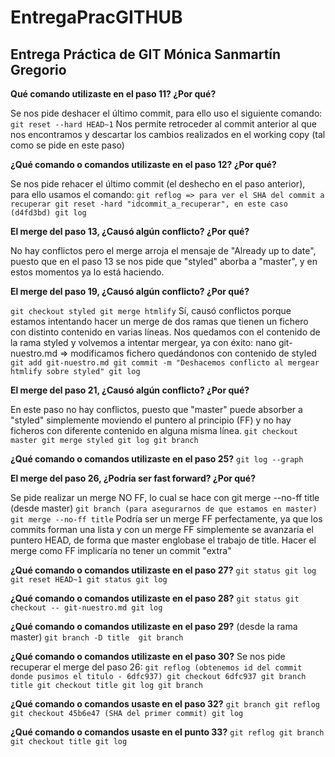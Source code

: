# EntregaPracGITHUB
## Entrega Práctica de GIT Mónica Sanmartín Gregorio


**Qué comando utilizaste en el paso 11? ¿Por qué?**

Se nos pide deshacer el último commit, para ello uso el siguiente comando:
`git reset --hard HEAD~1`
Nos permite retroceder al commit anterior al que nos encontramos y descartar los cambios realizados en el working copy (tal como se pide en este paso)


**¿Qué comando o comandos utilizaste en el paso 12? ¿Por qué?**
 
Se nos pide rehacer el último commit (el deshecho en el paso anterior), para ello usamos el comando:
`git reflog => para ver el SHA del commit a recuperar
git reset -hard "idcommit_a_recuperar", en este caso (d4fd3bd)
git log`

**El merge del paso 13, ¿Causó algún conflicto? ¿Por qué?**

No hay conflictos pero el merge arroja el mensaje de "Already up to date", puesto que en el paso 13 se nos pide que "styled" aborba a "master", y en estos momentos ya lo está haciendo.
 

**El merge del paso 19, ¿Causó algún conflicto? ¿Por qué?**

`git checkout styled
git merge htmlify`
Sí, causó conflictos porque estamos intentando hacer un merge de dos ramas que tienen un fichero con distinto contenido en varias líneas.
Nos quedamos con el contenido de la rama styled y volvemos a intentar mergear, ya con éxito:
nano git-nuestro.md => modificamos fichero quedándonos con contenido de styled
`git add git-nuestro.md
git commit -m "Deshacemos conflicto al mergear htmlify sobre styled"
git log`


**El merge del paso 21, ¿Causó algún conflicto? ¿Por qué?**

En este paso no hay conflictos, puesto que "master" puede absorber a "styled" simplemente moviendo el puntero al principio (FF) y no hay ficheros con diferente contenido en alguna misma línea.
`git checkout master
git merge styled
git log
git branch`


**¿Qué comando o comandos utilizaste en el paso 25?**
`git log --graph`


**El merge del paso 26, ¿Podría ser fast forward? ¿Por qué?**

Se pide realizar un merge NO FF, lo cual se hace con git merge --no-ff title (desde master)
`git branch (para asegurarnos de que estamos en master)
git merge --no-ff title`
Podría ser un merge FF perfectamente, ya que los commits forman una lista y con un merge FF simplemente se avanzaría el puntero HEAD, de forma que master englobase el trabajo de title. Hacer el merge como FF implicaría no tener un commit "extra"



**¿Qué comando o comandos utilizaste en el paso 27?**
`git status
git log
git reset HEAD~1
git status
git log`


**¿Qué comando o comandos utilizaste en el paso 28?**
`git status
git checkout -- git-nuestro.md
git log`


**¿Qué comando o comandos utilizaste en el paso 29?**
(desde la rama master)
`git branch -D title 
git branch`


**¿Qué comando o comandos utilizaste en el paso 30?**
Se nos pide recuperar el merge del paso 26:
`git reflog (obtenemos id del commit donde pusimos el titulo - 6dfc937)
git checkout 6dfc937
git branch title
git checkout title
git log
git branch`


**¿Qué comando o comandos usaste en el paso 32?**
`git branch
git reflog
git checkout 45b6e47 (SHA del primer commit)
git log`

**¿Qué comando o comandos usaste en el punto 33?**
`git reflog
git branch
git checkout title
git log`
